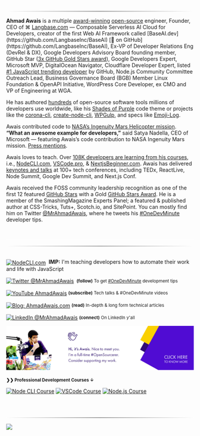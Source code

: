 <img src="https://raw.githubusercontent.com/ahmadawais/stuff/master/changelog/dark-hr.png#gh-dark-mode-only" alt="hr" />
<img src="https://raw.githubusercontent.com/ahmadawais/stuff/master/changelog/light-hr.png#gh-light-mode-only" alt="hr" />
<br>

<p><strong>Ahmad Awais</strong> is a multiple <a href="https://www.linkedin.com/feed/update/urn:li:activity:6790272195416350720/">award-winning</a> <a href="https://www.linkedin.com/posts/mrahmadawais_msinspire-nasa-ingenuity-activity-6821512632596475904-pMTh?utm_source=share&utm_medium=member_desktop">open-source</a> engineer, Founder, CEO of ⌘ <a href="https://langbase.com">Langbase.com</a> — Composable Serverless AI Cloud for Developers, creator of the first Web AI Framework called [BaseAI.dev](https://github.com/LangbaseInc/BaseAI) [🌟 on GitHub](https://github.com/LangbaseInc/BaseAI), Ex-VP of Developer Relations Eng (DevRel &amp; DX), Google Developers Advisory Board founding member, GitHub Star (<a href="https://www.linkedin.com/feed/update/urn:li:activity:6790272195416350720/">3x GitHub Gold Stars award</a>), Google Developers Expert, Microsoft MVP, DigitalOcean Navigator, Cloudflare Developer Expert, listed <a href="https://www.linkedin.com/posts/mrahmadawais_github-developers-aws-activity-6647582640754962432-MXwq?utm_source=share&utm_medium=member_desktop">#1 JavaScript trending developer</a> by GitHub, Node.js Community Committee Outreach Lead, Business Governance Board (BGB) Member Linux Foundation &amp; OpenAPI Initiative, WordPress Core​ Developer, ex CMO and VP ​of ​Engineering​​ at WGA. </p>
    
<p>He has authored <a href="https://github.com/ahmadawais?tab=repositories&q=&type=source&language=&sort=stargazers">hundreds</a> of open-source software tools millions of developers use worldwide, like his <a href="https://ShadesOfPurple.pro/more">Shades of Purple</a> code theme​ or projects like the​ <a href="https://github.com/AhmadAwais/corona-cli">corona-cli</a>, <a href="https://github.com/AhmadAwais/create-node-cli">create-node-cli</a>, <a href="https://github.com/AhmadAwais/WPGulp">WPGulp</a>, and specs like <a href="https://github.com/AhmadAwais/Emoji-Log">Emoji-Log</a>.</p>


Awais contributed code to <a href="https://ahmadawais.com/my-open-source-code-contribution-to-nasas-ingenuity-helicopter-goes-to-mars/">NASA’s Ingenuity Mars Helicopter mission</a>. <strong>“What an awesome example for developers,”</strong> said Satya Nadella, CEO of Microsoft — featuring Awais’s code contribution to NASA Ingenuity Mars mission. <a href="https://Awais.dev/talks">Press mentions</a>.

<p>​Awais ​loves to teach. Over <a href="https://ahmadawais.com/courses/">108K developers are learning from his courses</a>, i.e., <a href="https://NodeCLI.com/?utm_medium=referral&amp;utm_campaign=speaking">NodeCLI.com</a>, <a href="https://VSCode.pro/?utm_medium=referral&amp;utm_campaign=speaking">VSCode.pro</a>, &amp;​ <a href="https://NextjsBeginner.com/?utm_medium=referral&amp;utm_campaign=speaking">NextjsBeginner.com</a>​​. Awais has delivered <a href="https://Awais.dev/talks">keynotes and talks</a> at 100+ tech conferences, including TEDx, ReactLive, Node Summit, Google Dev Summit, and Next.js Conf. ​</p>
    
<p>Awais received the FOSS community leadership recognition as one of the first 12 featured <a href="https://ahmadawais.com/github-stars/">GitHub Stars</a> with a Gold <a href="https://www.linkedin.com/feed/update/urn:li:activity:6790272195416350720/">GitHub Stars Award</a>. ​He is a member of the SmashingMagazine Experts Panel; a featured &amp; published author at CSS-Tricks, Tuts+, Scotch.io, and SitePoint. You can mostly find ​him on Twitter <a href="https://twitter.com/MrAhmadAwais/">@MrAhmadAwais</a>, where he tweets his <a href="https://Awais.dev/odmt">#OneDevMinute</a> developer tips.​</p>

<br>
<img src="https://raw.githubusercontent.com/ahmadawais/stuff/master/changelog/dark-hr.png#gh-dark-mode-only" alt="hr" />
<img src="https://raw.githubusercontent.com/ahmadawais/stuff/master/changelog/light-hr.png#gh-light-mode-only" alt="hr" />
<br>
<br>

<div align="left"><p><a href="https://nodecli.com/?utm_source=github.com/ahmadawais&utm_medium=referral&utm_campaign=profile"><img alt="NodeCLI.com" align="center" src="https://img.shields.io/badge/LEARN-Node%20CLI%20Automation%20-gray.svg?colorA=596577&colorB=6A788D&style=for-the-badge" /></a>&nbsp; <strong>IMP:</strong> I'm teaching developers how to automate their work and life with JavaScript
</p></div>
<div align="left">
    <p><a href="https://twitter.com/MrAhmadAwais/"><img alt="Twitter @MrAhmadAwais" align="center" src="https://img.shields.io/badge/-@MrAhmadAwais-gray.svg?colorA=6A788D&colorB=1da1f2&style=for-the-badge" /></a>&nbsp;<small> <strong>(follow)</strong> To get <a href="https://Awais.dev/odmt">#OneDevMinute</a> development tips</small></p>
    <p><a href="https://www.youtube.com/AhmadAwais"><img alt="YouTube AhmadAwais" align="center" src="https://img.shields.io/badge/YOUTUBE-gray.svg?colorA=6A788D&colorB=6A788D&style=for-the-badge" /></a>&nbsp;<small><strong>(subscribe)</strong> Tech talks & #OneDevMinute videos</small></p>
    <p><a href="https://AhmadAwais.com/"><img alt="Blog: AhmadAwais.com" align="center" src="https://img.shields.io/badge/-MY%20BLOG-gray.svg?colorA=6A788D&colorB=6A788D&style=for-the-badge" /></a>&nbsp;<small><strong>(read)</strong> In-depth & long form technical articles</small></p>
    <p><a href="https://www.linkedin.com/in/MrAhmadAwais/"><img alt="LinkedIn @MrAhmadAwais" align="center" src="https://img.shields.io/badge/LINKEDIN-gray.svg?colorA=6A788D&colorB=6A788D&style=for-the-badge" /></a>&nbsp;<small><strong>(connect)</strong> On LinkedIn y'all</small></p>
</div>

[![Sponsor Awais](https://raw.githubusercontent.com/ahmadawais/stuff/master/sponsor/sponsor.jpg)][s]

<small><strong>❯❯ Professional Development Courses ↓</strong></small>

[![Node CLI Course](https://img.shields.io/badge/LEARN-Node%20CLI%20Automation-gray.svg?colorA=215732&colorB=44883e&style=for-the-badge)][n] [![VSCode Course](https://img.shields.io/badge/LEARN-VSCode%20Power%20User-gray.svg?colorA=655BE1&colorB=4F44D6&style=for-the-badge)][v] [![Node.js Course](https://img.shields.io/badge/LEARN-Node.js%20(free)-gray.svg?colorA=21262D&colorB=30363D&style=for-the-badge)][nj]

<br>
<img src="https://raw.githubusercontent.com/ahmadawais/stuff/master/changelog/dark-hr.png#gh-dark-mode-only" alt="hr" />
<img src="https://raw.githubusercontent.com/ahmadawais/stuff/master/changelog/light-hr.png#gh-light-mode-only" alt="hr" />

![](https://hit.yhype.me/github/profile?user_id=960133)

[s]: https://github.com/AhmadAwais/sponsor
[n]: https://NodeCLI.com?utm_source=github.com/ahmadawais&utm_medium=referral&utm_campaign=profile
[v]: https://VSCode.pro?utm_source=github.com/ahmadawais&utm_medium=referral&utm_campaign=profile
[d]: https://DenoBeginner.com?utm_source=github.com/ahmadawais&utm_medium=referral&utm_campaign=profile
[nj]: https://NodejsBeginner.com?utm_source=github.com/ahmadawais&utm_medium=referral&utm_campaign=profile
[g]: https://github.com/AhmadAwais
